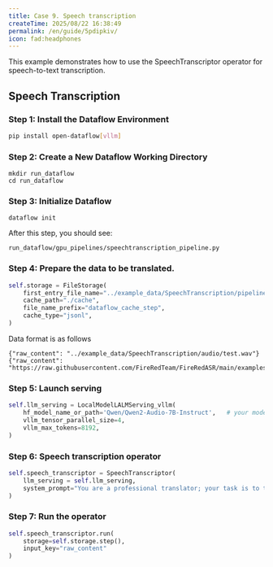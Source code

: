 ```yaml
---
title: Case 9. Speech transcription
createTime: 2025/08/22 16:38:49
permalink: /en/guide/5pdipkiv/
icon: fad:headphones
---
```



This example demonstrates how to use the SpeechTranscriptor operator for speech-to-text transcription.

## Speech Transcription
### Step 1: Install the Dataflow Environment
```bash
pip install open-dataflow[vllm]
```

### Step 2: Create a New Dataflow Working Directory
```shell
mkdir run_dataflow
cd run_dataflow
```

### Step 3: Initialize Dataflow
```shell
dataflow init
```
After this step, you should see:
```shell
run_dataflow/gpu_pipelines/speechtranscription_pipeline.py
```

### Step 4: Prepare the data to be translated.
```python
self.storage = FileStorage(
    first_entry_file_name="../example_data/SpeechTranscription/pipeline_speechtranscription.jsonl", # your data path
    cache_path="./cache",
    file_name_prefix="dataflow_cache_step",
    cache_type="jsonl",
)
```

Data format is as follows
```jsonl
{"raw_content": "../example_data/SpeechTranscription/audio/test.wav"}
{"raw_content": "https://raw.githubusercontent.com/FireRedTeam/FireRedASR/main/examples/wav/IT0011W0001.wav"}
```

### Step 5: Launch serving
```python
self.llm_serving = LocalModelLALMServing_vllm(
    hf_model_name_or_path='Qwen/Qwen2-Audio-7B-Instruct',   # your model path
    vllm_tensor_parallel_size=4,
    vllm_max_tokens=8192,
)
```

### Step 6: Speech transcription operator
```python
self.speech_transcriptor = SpeechTranscriptor(
    llm_serving = self.llm_serving,                  
    system_prompt="You are a professional translator; your task is to transcribe speech into text and then translate it into English."  # model system prompt
)
```

### Step 7: Run the operator
```python
self.speech_transcriptor.run(
    storage=self.storage.step(),
    input_key="raw_content"
)
```
